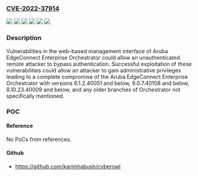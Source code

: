 ### [CVE-2022-37914](https://cve.mitre.org/cgi-bin/cvename.cgi?name=CVE-2022-37914)
![](https://img.shields.io/static/v1?label=Product&message=Aruba%20EdgeConnect%20Enterprise%20Orchestrator%20(on-premises)%2C%20Aruba%20EdgeConnect%20Enterprise%20Orchestrator-as-a-Service%2C%20Aruba%20EdgeConnect%20Enterprise%20Orchestrator-SP%20and%20Aruba%20EdgeConnect%20Enterprise%20Orchestrator%20Global%20Enterprise%20Tenant%20Orchestrators&color=blue)
![](https://img.shields.io/static/v1?label=Version&message=Any%20older%20branches%20of%20Orchestrator%20not%20specifically%20mentioned%20&color=brightgreen)
![](https://img.shields.io/static/v1?label=Version&message=Orchestrator%208.10.23.40009%20and%20below%20&color=brightgreen)
![](https://img.shields.io/static/v1?label=Version&message=Orchestrator%209.0.7.40108%20and%20below%20&color=brightgreen)
![](https://img.shields.io/static/v1?label=Version&message=Orchestrator%209.1.2.40051%20and%20below%20&color=brightgreen)
![](https://img.shields.io/static/v1?label=Vulnerability&message=Remote%20Authentication%20Bypass&color=brightgreen)

### Description

Vulnerabilities in the web-based management interface of Aruba EdgeConnect Enterprise Orchestrator could allow an unauthenticated remote attacker to bypass authentication. Successful exploitation of these vulnerabilities could allow an attacker to gain administrative privileges leading to a complete compromise of the Aruba EdgeConnect Enterprise Orchestrator with versions 9.1.2.40051 and below, 9.0.7.40108 and below, 8.10.23.40009 and below, and any older branches of Orchestrator not specifically mentioned.

### POC

#### Reference
No PoCs from references.

#### Github
- https://github.com/karimhabush/cyberowl

